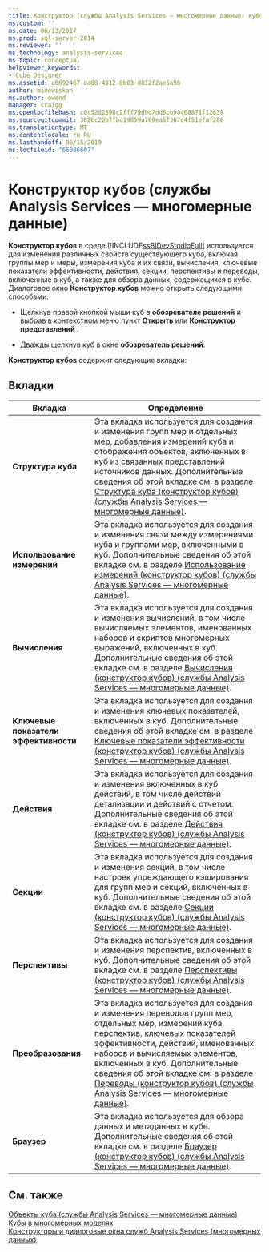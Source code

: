 ```yaml
---
title: Конструктор (службы Analysis Services — многомерные данные) кубов | Документация Майкрософт
ms.custom: ''
ms.date: 06/13/2017
ms.prod: sql-server-2014
ms.reviewer: ''
ms.technology: analysis-services
ms.topic: conceptual
helpviewer_keywords:
- Cube Designer
ms.assetid: a6692467-da88-4312-8b03-d812f2ae5a96
author: minewiskan
ms.author: owend
manager: craigg
ms.openlocfilehash: c0c52d2598c2fff79d9d7dd6cb99468871f12639
ms.sourcegitcommit: 3026c22b7fba19059a769ea5f367c4f51efaf286
ms.translationtype: MT
ms.contentlocale: ru-RU
ms.lasthandoff: 06/15/2019
ms.locfileid: "66086607"
---
```

# <a name="cube-designer-analysis-services---multidimensional-data"></a>Конструктор кубов (службы Analysis Services — многомерные данные)
  **Конструктор кубов** в среде [!INCLUDE[ssBIDevStudioFull](../includes/ssbidevstudiofull-md.md)] используется для изменения различных свойств существующего куба, включая группы мер и меры, измерения куба и их связи, вычисления, ключевые показатели эффективности, действия, секции, перспективы и переводы, включенные в куб, а также для обзора данных, содержащихся в кубе. Диалоговое окно **Конструктор кубов** можно открыть следующими способами:  
  
-   Щелкнув правой кнопкой мыши куб в **обозревателе решений** и выбрав в контекстном меню пункт **Открыть** или **Конструктор представлений** .  
  
-   Дважды щелкнув куб в окне **обозреватель решений**.  
  
 **Конструктор кубов** содержит следующие вкладки:  
  
## <a name="tabs"></a>Вкладки  
  
|Вкладка|Определение|  
|---------|----------------|  
|**Структура куба**|Эта вкладка используется для создания и изменения групп мер и отдельных мер, добавления измерений куба и отображения объектов, включенных в куб из связанных представлений источников данных. Дополнительные сведения об этой вкладке см. в разделе [Структура куба (конструктор кубов) (службы Analysis Services — многомерные данные)](cube-structure-cube-designer-analysis-services-multidimensional-data.md).|  
|**Использование измерений**|Эта вкладка используется для создания и изменения связи между измерениями куба и группами мер, включенными в куб. Дополнительные сведения об этой вкладке см. в разделе [Использование измерений (конструктор кубов) (службы Analysis Services — многомерные данные)](dimension-usage-cube-designer-analysis-services-multidimensional-data.md).|  
|**Вычисления**|Эта вкладка используется для создания и изменения вычислений, в том числе вычисляемых элементов, именованных наборов и скриптов многомерных выражений, включенных в куб. Дополнительные сведения об этой вкладке см. в разделе [Вычисления (конструктор кубов) (службы Analysis Services — многомерные данные)](calculations-cube-designer-analysis-services-multidimensional-data.md).|  
|**Ключевые показатели эффективности**|Эта вкладка используется для создания и изменения ключевых показателей, включенных в куб. Дополнительные сведения об этой вкладке см. в разделе [Ключевые показатели эффективности (конструктор кубов) (службы Analysis Services — многомерные данные)](kpis-cube-designer-analysis-services-multidimensional-data.md).|  
|**Действия**|Эта вкладка используется для создания и изменения включенных в куб действий, в том числе действий детализации и действий с отчетом. Дополнительные сведения об этой вкладке см. в разделе [Действия (конструктор кубов) (службы Analysis Services — многомерные данные)](actions-cube-designer-analysis-services-multidimensional-data.md).|  
|**Секции**|Эта вкладка используется для создания и изменения секций, в том числе настроек упреждающего кэширования для групп мер и секций, включенных в куб. Дополнительные сведения об этой вкладке см. в разделе [Секции (конструктор кубов) (службы Analysis Services — многомерные данные)](partitions-cube-designer-analysis-services-multidimensional-data.md).|  
|**Перспективы**|Эта вкладка используется для создания и изменения перспектив, включенных в куб. Дополнительные сведения об этой вкладке см. в разделе [Перспективы (конструктор кубов) (службы Analysis Services — многомерные данные)](perspectives-cube-designer-analysis-services-multidimensional-data.md).|  
|**Преобразования**|Эта вкладка используется для создания и изменения переводов групп мер, отдельных мер, измерений куба, перспектив, ключевых показателей эффективности, действий, именованных наборов и вычисляемых элементов, включенных в куб. Дополнительные сведения об этой вкладке см. в разделе [Переводы (конструктор кубов) (службы Analysis Services — многомерные данные)](translations-cube-designer-analysis-services-multidimensional-data.md).|  
|**Браузер**|Эта вкладка используется для обзора данных и метаданных в кубе. Дополнительные сведения об этой вкладке см. в разделе [Браузер (конструктор кубов) (службы Analysis Services — многомерные данные)](browser-cube-designer-analysis-services-multidimensional-data.md).|  
  
## <a name="see-also"></a>См. также  
 [Объекты куба &#40;службы Analysis Services — многомерные данные&#41;](multidimensional-models-olap-logical-cube-objects/cube-objects-analysis-services-multidimensional-data.md)   
 [Кубы в многомерных моделях](multidimensional-models/cubes-in-multidimensional-models.md)   
 [Конструкторы и диалоговые окна служб Analysis Services &#40;многомерных данных&#41;](analysis-services-designers-and-dialog-boxes-multidimensional-data.md)  
  
  
